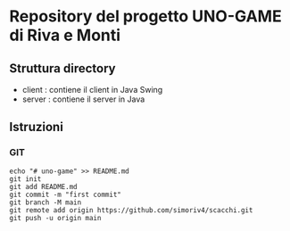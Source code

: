 # Repository del progetto UNO-GAME di Riva e Monti

## Struttura directory
- client : contiene il client in Java Swing
- server : contiene il server in Java

## Istruzioni

### GIT
```shell
echo "# uno-game" >> README.md
git init
git add README.md
git commit -m "first commit"
git branch -M main
git remote add origin https://github.com/simoriv4/scacchi.git
git push -u origin main
```